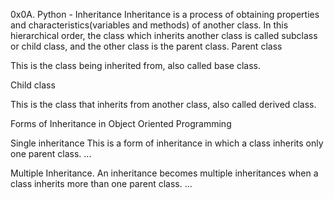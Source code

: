 0x0A. Python - Inheritance
Inheritance is a process of obtaining properties and characteristics(variables and methods) of another class. In this hierarchical order, the class which inherits another class is called subclass or child class, and the other class is the parent class.
Parent class

This is the class being inherited from, also called base class.

Child class

This is the class that inherits from another class, also called derived class.

Forms of Inheritance in Object Oriented Programming

Single inheritance
This is a form of inheritance in which a class inherits only one parent class. ...

Multiple Inheritance.
An inheritance becomes multiple inheritances when a class inherits more than one parent class. ...
